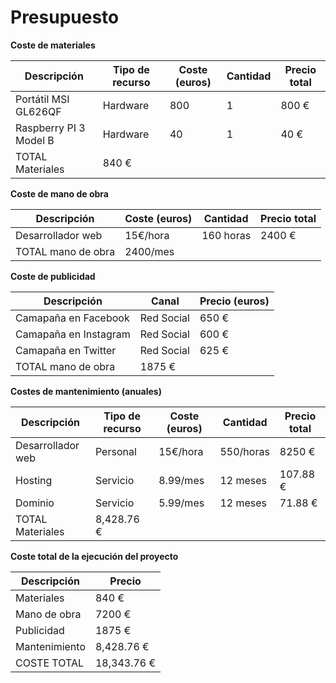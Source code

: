 # Presupuesto

**Coste de materiales**

| Descripción | Tipo de recurso | Coste (euros) | Cantidad | Precio total |
| -- | -- | -- | -- | -- |
| Portátil MSI GL626QF | Hardware | 800 | 1 | 800 € |
| Raspberry PI 3 Model B | Hardware | 40 | 1 | 40 € |
| TOTAL Materiales | 840 € | 

**Coste de mano de obra**

| Descripción | Coste (euros) | Cantidad | Precio total |
| -- | -- | -- | -- |
| Desarrollador web | 15€/hora | 160 horas | 2400 € |
| TOTAL mano de obra | 2400/mes | 

**Coste de publicidad**

| Descripción | Canal | Precio (euros) |
| -- | -- | -- |
| Camapaña en Facebook | Red Social | 650 € |
| Camapaña en Instagram | Red Social | 600 € |
| Camapaña en Twitter | Red Social | 625 € |
| TOTAL mano de obra | 1875 € | |

**Costes de mantenimiento (anuales)**

| Descripción | Tipo de recurso | Coste (euros) | Cantidad | Precio total |
| -- | -- | -- | -- | -- |
| Desarrollador web | Personal | 15€/hora | 550/horas | 8250 € |
| Hosting | Servicio | 8.99/mes | 12 meses | 107.88 € |
| Dominio | Servicio | 5.99/mes | 12 meses | 71.88 € |
| TOTAL Materiales | 8,428.76 €‬ | |

**Coste total de la ejecución del proyecto**

| Descripción | Precio |
| -- | -- |
| Materiales | 840 € |
| Mano de obra | 7200 € |
| Publicidad | 1875 € |
| Mantenimiento | 8,428.76 € |
| COSTE TOTAL | 18,343.76 € |